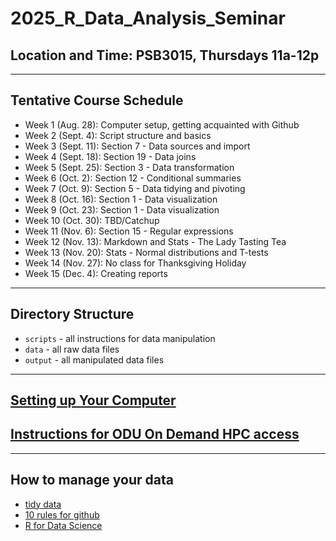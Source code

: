 # 2025_R_Data_Analysis_Seminar

## Location and Time:  PSB3015, Thursdays 11a-12p


---
## Tentative Course Schedule

* Week 1 (Aug. 28): Computer setup, getting acquainted with Github
* Week 2 (Sept. 4): Script structure and basics
* Week 3 (Sept. 11): Section 7 - Data sources and import
* Week 4 (Sept. 18): Section 19 - Data joins
* Week 5 (Sept. 25): Section 3 - Data transformation
* Week 6 (Oct. 2): Section 12 - Conditional summaries
* Week 7 (Oct. 9): Section 5 - Data tidying and pivoting
* Week 8 (Oct. 16): Section 1 - Data visualization 
* Week 9 (Oct. 23): Section 1 - Data visualization 
* Week 10 (Oct. 30): TBD/Catchup
* Week 11 (Nov. 6): Section 15 - Regular expressions
* Week 12 (Nov. 13): Markdown and Stats - The Lady Tasting Tea
* Week 13 (Nov. 20): Stats - Normal distributions and T-tests
* Week 14 (Nov. 27): No class for Thanksgiving Holiday
* Week 15 (Dec. 4): Creating reports
---

## Directory Structure

* `scripts` - all instructions for data manipulation
* `data` - all raw data files
* `output` - all manipulated data files

---

## [Setting up Your Computer](https://github.com/DGauthierLab/how_to.git)

## [Instructions for ODU On Demand HPC access](https://wiki.hpc.odu.edu/en/open-ondemand)


---

## How to manage your data

* [tidy data](https://vita.had.co.nz/papers/tidy-data.pdf)
* [10 rules for github](https://journals.plos.org/ploscompbiol/article?id=10.1371/journal.pcbi.1004947)
* [R for Data Science](https://r4ds.hadley.nz/)
